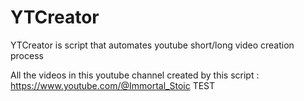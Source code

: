 # YTCreator
YTCreator is script that automates youtube short/long video creation process

All the videos in this youtube channel created by this script : https://www.youtube.com/@Immortal_Stoic
TEST
